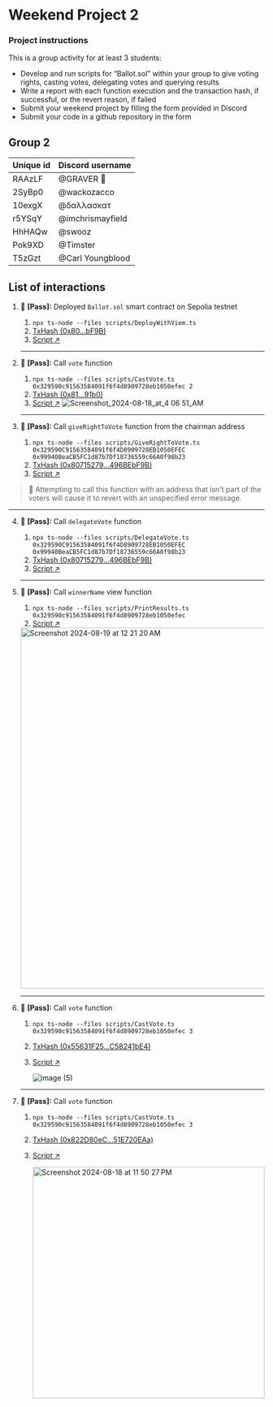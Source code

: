 # Weekend Project 2

### Project instructions

This is a group activity for at least 3 students:

- Develop and run scripts for “Ballot.sol” within your group to give voting rights, casting votes, delegating votes and querying results
- Write a report with each function execution and the transaction hash, if successful, or the revert reason, if failed
- Submit your weekend project by filling the form provided in Discord
- Submit your code in a github repository in the form

## Group 2

| Unique id | Discord username    |
| --------- | ------------------- |
| RAAzLF    | @GRAVER 👾                |
| 2SyBp0    | @wackozacco        |
| 10exgX    | @δαλλασκατ    |
| r5YSqY    | @imchrismayfield          |
| HhHAQw    | @swooz                |
| Pok9XD    | @Timster            |
| T5zGzt    | @Carl Youngblood            |

## List of interactions

1. 💫 **[Pass]:** Deployed `Ballot.sol` smart contract on Sepolia testnet
    1. `npx ts-node --files scripts/DeployWithViem.ts`
    2. [TxHash (0x80...bF9B)](https://sepolia.etherscan.io/tx/0x0ac04dc1fbfec626442d0af68df1b824f0b796506d47eb473b0fbe0c23ffa94c)
    3. [Script ↗](./scripts/DeployWithViem.ts)
    


    ---
    
2. 💫 **[Pass]:** Call `vote` function
    1. `npx ts-node --files scripts/CastVote.ts 0x329590c91563584091f6f4d8909728eb1050efec 2`
    2. [TxHash (0x81...91b0)](https://sepolia.etherscan.io/tx/0x5b98f2f64a132b7b4cd79cf82c56bbf86c4eefdb0e8bca9fee1bc6603c518a00)
    3. [Script ↗](./scripts/CastVote.ts)
    ![Screenshot_2024-08-18_at_4 06 51_AM](https://github.com/user-attachments/assets/ba01e143-a838-481d-9621-191be39c01b9)


    ---
    
3. 💫 **[Pass]:** Call `giveRightToVote` function from the chairman address
    1. `npx ts-node --files scripts/GiveRightToVote.ts 0x329590C91563584091f6f4D8909728EB1050EFEC 	0x99940BeaCB5FC1d87b7Df18736559c66A0f98b23`
    2. [TxHash (0x80715279...496BEbF9B)](https://sepolia.etherscan.io/tx/0x66f6be3d97fbd90075c3f8c4471290e1759b351180c975563fa714080f24ba5c)
    3. [Script ↗](./scripts/GiveRightToVote.ts)
    
    
> 🚨 Attempting to call this function with an address that isn't part of the voters will cause it to revert with an unspecified error message.

---

    
4. 💫 **[Pass]:** Call `delegateVote` function
    1. `npx ts-node --files scripts/DelegateVote.ts 0x329590C91563584091f6f4D8909728EB1050EFEC 	0x99940BeaCB5FC1d87b7Df18736559c66A0f98b23`
    2. [TxHash (0x80715279...496BEbF9B)](https://sepolia.etherscan.io/tx/0x447aa443aad8f2e8687f57744f4a96e7d971e5258e075d61f55be5faf3a3b5d6)
    3. [Script ↗](./scripts/DelegateVote.ts)
    
    
    ---
    
5. 💫 **[Pass]:** Call `winnerName` view function
    1. `npx ts-node --files scripts/PrintResults.ts 0x329590c91563584091f6f4d8909728eb1050efec`
    2. [Script ↗](./scripts/PrintResults.ts)
  
    <img width="711" alt="Screenshot 2024-08-19 at 12 21 20 AM" src="https://github.com/user-attachments/assets/a8c45b99-241d-44cc-b071-6d6afb8c6348">
   
    ---

6. 💫 **[Pass]:** Call `vote` function
    1. `npx ts-node --files scripts/CastVote.ts 0x329590c91563584091f6f4d8909728eb1050efec 3`
    2. [TxHash (0x55631F25...C58241bE4)](https://sepolia.etherscan.io/tx/0xcfa4e41f10117d3dfc2edc5c95a838b8b762723d8651e0a69b5af4eb74b51c92)
    3. [Script ↗](./scripts/CastVote.ts)
       
       ![image (5)](https://github.com/user-attachments/assets/abe1a043-8eb6-4df8-b22b-e8fa53353823)

    ---

7. 💫 **[Pass]:** Call `vote` function
    1. `npx ts-node --files scripts/CastVote.ts 0x329590c91563584091f6f4d8909728eb1050efec 3`
    2. [TxHash (0x822D80eC...51E720EAa)](https://sepolia.etherscan.io/tx/0x6ca8316ad72a9ad8b614692fb87c9ccf7634427dffe40631d1b78e0ad4c9a17e)
    3. [Script ↗](./scripts/CastVote.ts)
  
       <img width="456" alt="Screenshot 2024-08-18 at 11 50 27 PM" src="https://github.com/user-attachments/assets/fb70a3a7-02ff-4004-807c-4b4cf42c38d1">


